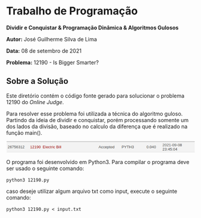 # Trabalho de Programação

**Dividir e Conquistar & Programação Dinâmica & Algoritmos Gulosos**

**Autor:** José Guilherme Silva de Lima

**Data:** 08 de setembro de 2021

**Problema:** 12190	- Is Bigger Smarter?

## Sobre a Solução
Este diretório contém o código fonte gerado para solucionar o problema 12190
do *Online Judge*. 

Para resolver esse problema foi utilizada a técnica do algoritmo guloso. Partindo da ideia de dividir e conquistar,
porém processando somente um dos lados da divisão, baseado no calculo da diferença que é realizado na função main().

![Veredito](./12190-veredito.png)

O programa foi desenvolvido em Python3. Para compilar o programa deve ser usado
o seguinte comando:
```
python3 12190.py
```
caso deseje utilizar algum arquivo txt como input, execute o seguinte comando:
```
python3 12190.py < input.txt
```


